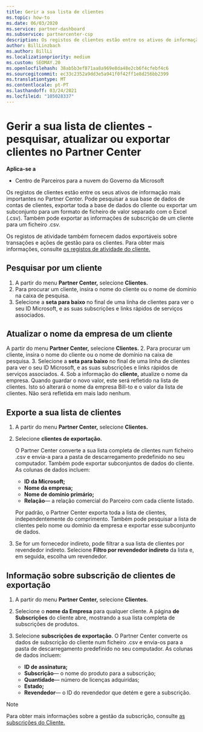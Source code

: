 ```yaml
---
title: Gerir a sua lista de clientes
ms.topic: how-to
ms.date: 06/03/2020
ms.service: partner-dashboard
ms.subservice: partnercenter-csp
description: Os registos de clientes estão entre os ativos de informação mais importantes. Saiba como ver, pesquisar, atualizar, & informações de exportação na sua lista de clientes do Partner Center.
author: BillLinzbach
ms.author: BillLi
ms.localizationpriority: medium
ms.custom: SEOMAY.20
ms.openlocfilehash: 38ab5b3ef871aa8a969e8da48e2cb6f4cfebf4c6
ms.sourcegitcommit: ec33c2352a9dd3e5a941f0f42ff1e8d256bb2399
ms.translationtype: MT
ms.contentlocale: pt-PT
ms.lasthandoff: 03/24/2021
ms.locfileid: "105028337"
---
```

# <a name="manage-your-customer-list---search-update-or-export-customers-in-partner-center"></a>Gerir a sua lista de clientes - pesquisar, atualizar ou exportar clientes no Partner Center

**Aplica-se a**

- Centro de Parceiros para a nuvem do Governo da Microsoft

Os registos de clientes estão entre os seus ativos de informação mais importantes no Partner Center. Pode pesquisar a sua base de dados de contas de clientes, exportar toda a base de dados do cliente ou exportar um subconjunto para um formato de ficheiro de valor separado com o Excel (.csv). Também pode exportar as informações de subscrição de um cliente para um ficheiro .csv.

Os registos de atividade também fornecem dados exportáveis sobre transações e ações de gestão para os clientes. Para obter mais informações, consulte [os registos de atividade do cliente.](activity-logs.md)

## <a name="search-for-a-customer"></a>Pesquisar por um cliente

1. A partir do menu **Partner Center,** selecione **Clientes.**
2. Para procurar um cliente, insira o nome do cliente ou o nome de domínio na caixa de pesquisa.
3. Selecione a **seta para baixo** no final de uma linha de clientes para ver o seu ID Microsoft, e as suas subscrições e links rápidos de serviços associados.

## <a name="update-a-customers-company-name"></a>Atualizar o nome da empresa de um cliente

A partir do menu **Partner Center,** selecione **Clientes.**
2. Para procurar um cliente, insira o nome do cliente ou o nome de domínio na caixa de pesquisa.
3. Selecione a **seta para baixo** no final de uma linha de clientes para ver o seu ID Microsoft, e as suas subscrições e links rápidos de serviços associados.
4. Sob a informação do **cliente,** atualize o nome da empresa. Quando guardar o novo valor, este será refletido na lista de clientes. Isto só alterará o nome da empresa Bill-to e o valor da lista de clientes. Não será refletida em mais lado nenhum.

## <a name="export-your-customer-list"></a>Exporte a sua lista de clientes

1. A partir do menu **Partner Center,** selecione **Clientes.**
2. Selecione **clientes de exportação.**

   O Partner Center converte a sua lista completa de clientes num ficheiro .csv e envia-a para a pasta de descarregamento predefinido no seu computador. Também pode exportar subconjuntos de dados do cliente. As colunas de dados incluem:

   - **ID da Microsoft;**
   - **Nome da empresa;**
   - **Nome de domínio primário;**
   - **Relação**— a relação comercial do Parceiro com cada cliente listado.

    Por padrão, o Partner Center exporta toda a lista de clientes, independentemente do comprimento. Também pode pesquisar a lista de clientes pelo nome ou domínio da empresa e exportar esse subconjunto de dados.

3. Se for um fornecedor indireto, pode filtrar a sua lista de clientes por revendedor indireto. Selecione **Filtro por revendedor indireto** da lista e, em seguida, escolha um revendedor.


## <a name="export-customer-subscription-information"></a>Informação sobre subscrição de clientes de exportação

1. A partir do menu **Partner Center,** selecione **Clientes.**

2. Selecione o **nome da Empresa** para qualquer cliente. A página **de Subscrições** do cliente abre, mostrando a sua lista completa de subscrições de produtos.

3. Selecione **subscrições de exportação**. O Partner Center converte os dados de subscrição do cliente num ficheiro .csv e envia-os para a pasta de descarregamento predefinido no seu computador. As colunas de dados incluem:
   - **ID de assinatura;**
   - **Subscrição**— o nome do produto para a subscrição;
   - **Quantidade**— número de licenças adquiridas;
   - **Estado;**
   - **Revendedor**— o ID do revendedor que detém e gere a subscrição.

> [!NOTE]  
> Para obter mais informações sobre a gestão da subscrição, consulte [as subscrições do Cliente.](customer-subscriptions.md)
